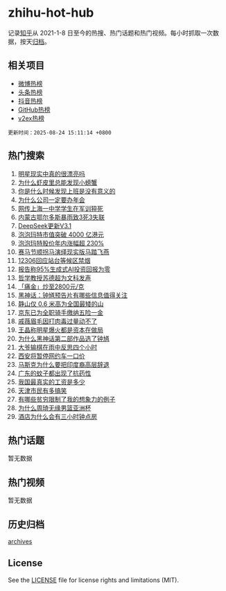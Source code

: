 # zhihu-hot-hub

记录[知乎](https://www.zhihu.com/)从 2021-1-8 日至今的热搜、热门话题和热门视频。每小时抓取一次数据，按天[归档](archives)。

## 相关项目

- [微博热榜](https://github.com/lonnyzhang423/weibo-hot-hub)
- [头条热榜](https://github.com/lonnyzhang423/toutiao-hot-hub)
- [抖音热榜](https://github.com/lonnyzhang423/douyin-hot-hub)
- [GitHub热榜](https://github.com/lonnyzhang423/github-hot-hub)
- [v2ex热榜](https://github.com/lonnyzhang423/v2ex-hot-hub)


`更新时间：2025-08-24 15:11:14 +0800`

## 热门搜索

1. [明星现实中真的很漂亮吗](https://www.zhihu.com/search?q=%E6%98%8E%E6%98%9F%E7%8E%B0%E5%AE%9E%E4%B8%AD%E7%9C%9F%E7%9A%84%E5%BE%88%E6%BC%82%E4%BA%AE%E5%90%97)
1. [为什么虾皮里总能发现小螃蟹](https://www.zhihu.com/search?q=%E4%B8%BA%E4%BB%80%E4%B9%88%E8%99%BE%E7%9A%AE%E9%87%8C%E6%80%BB%E8%83%BD%E5%8F%91%E7%8E%B0%E5%B0%8F%E8%9E%83%E8%9F%B9)
1. [你是什么时候发现上班是没有意义的](https://www.zhihu.com/search?q=%E4%BD%A0%E6%98%AF%E4%BB%80%E4%B9%88%E6%97%B6%E5%80%99%E5%8F%91%E7%8E%B0%E4%B8%8A%E7%8F%AD%E6%98%AF%E6%B2%A1%E6%9C%89%E6%84%8F%E4%B9%89%E7%9A%84)
1. [为什么公司一定要办年会](https://www.zhihu.com/search?q=%E4%B8%BA%E4%BB%80%E4%B9%88%E5%85%AC%E5%8F%B8%E4%B8%80%E5%AE%9A%E8%A6%81%E5%8A%9E%E5%B9%B4%E4%BC%9A)
1. [网传上海一中学学生在军训猝死](https://www.zhihu.com/search?q=%E7%BD%91%E4%BC%A0%E4%B8%8A%E6%B5%B7%E4%B8%80%E4%B8%AD%E5%AD%A6%E5%AD%A6%E7%94%9F%E5%9C%A8%E5%86%9B%E8%AE%AD%E7%8C%9D%E6%AD%BB)
1. [内蒙古鄂尔多斯暴雨致3死3失联](https://www.zhihu.com/search?q=%E5%86%85%E8%92%99%E5%8F%A4%E9%84%82%E5%B0%94%E5%A4%9A%E6%96%AF%E6%9A%B4%E9%9B%A8%E8%87%B43%E6%AD%BB3%E5%A4%B1%E8%81%94)
1. [DeepSeek更新V3.1](https://www.zhihu.com/search?q=DeepSeek%E6%9B%B4%E6%96%B0V3.1)
1. [泡泡玛特市值突破 4000 亿港元](https://www.zhihu.com/search?q=%E6%B3%A1%E6%B3%A1%E7%8E%9B%E7%89%B9%E5%B8%82%E5%80%BC%E7%AA%81%E7%A0%B4%204000%20%E4%BA%BF%E6%B8%AF%E5%85%83)
1. [泡泡玛特股价年内涨幅超 230%](https://www.zhihu.com/search?q=%E6%B3%A1%E6%B3%A1%E7%8E%9B%E7%89%B9%E8%82%A1%E4%BB%B7%E5%B9%B4%E5%86%85%E6%B6%A8%E5%B9%85%E8%B6%85%20230%25)
1. [赛马节顺拐马演绎现实版马踏飞燕](https://www.zhihu.com/search?q=%E8%B5%9B%E9%A9%AC%E8%8A%82%E9%A1%BA%E6%8B%90%E9%A9%AC%E6%BC%94%E7%BB%8E%E7%8E%B0%E5%AE%9E%E7%89%88%E9%A9%AC%E8%B8%8F%E9%A3%9E%E7%87%95)
1. [12306回应站台等候区禁烟](https://www.zhihu.com/search?q=12306%E5%9B%9E%E5%BA%94%E7%AB%99%E5%8F%B0%E7%AD%89%E5%80%99%E5%8C%BA%E7%A6%81%E7%83%9F)
1. [报告称95%生成式AI投资回报为零](https://www.zhihu.com/search?q=%E6%8A%A5%E5%91%8A%E7%A7%B095%25%E7%94%9F%E6%88%90%E5%BC%8FAI%E6%8A%95%E8%B5%84%E5%9B%9E%E6%8A%A5%E4%B8%BA%E9%9B%B6)
1. [哲学教授苏德超为文科发声](https://www.zhihu.com/search?q=%E5%93%B2%E5%AD%A6%E6%95%99%E6%8E%88%E8%8B%8F%E5%BE%B7%E8%B6%85%E4%B8%BA%E6%96%87%E7%A7%91%E5%8F%91%E5%A3%B0)
1. [「痛金」炒至2800元/克](https://www.zhihu.com/search?q=%E3%80%8C%E7%97%9B%E9%87%91%E3%80%8D%E7%82%92%E8%87%B32800%E5%85%83/%E5%85%8B)
1. [黑神话：钟馗预告片有哪些信息值得关注](https://www.zhihu.com/search?q=%E9%BB%91%E7%A5%9E%E8%AF%9D%EF%BC%9A%E9%92%9F%E9%A6%97%E9%A2%84%E5%91%8A%E7%89%87%E6%9C%89%E5%93%AA%E4%BA%9B%E4%BF%A1%E6%81%AF%E5%80%BC%E5%BE%97%E5%85%B3%E6%B3%A8)
1. [静山仅 0.6 米高为全国最矮的山](https://www.zhihu.com/search?q=%E9%9D%99%E5%B1%B1%E4%BB%85%200.6%20%E7%B1%B3%E9%AB%98%E4%B8%BA%E5%85%A8%E5%9B%BD%E6%9C%80%E7%9F%AE%E7%9A%84%E5%B1%B1)
1. [京东已为全职骑手缴纳五险一金](https://www.zhihu.com/search?q=%E4%BA%AC%E4%B8%9C%E5%B7%B2%E4%B8%BA%E5%85%A8%E8%81%8C%E9%AA%91%E6%89%8B%E7%BC%B4%E7%BA%B3%E4%BA%94%E9%99%A9%E4%B8%80%E9%87%91)
1. [戚薇眉毛因打肉毒过量动不了](https://www.zhihu.com/search?q=%E6%88%9A%E8%96%87%E7%9C%89%E6%AF%9B%E5%9B%A0%E6%89%93%E8%82%89%E6%AF%92%E8%BF%87%E9%87%8F%E5%8A%A8%E4%B8%8D%E4%BA%86)
1. [王晶称明星爆火都是资本在做局](https://www.zhihu.com/search?q=%E7%8E%8B%E6%99%B6%E7%A7%B0%E6%98%8E%E6%98%9F%E7%88%86%E7%81%AB%E9%83%BD%E6%98%AF%E8%B5%84%E6%9C%AC%E5%9C%A8%E5%81%9A%E5%B1%80)
1. [为什么黑神话第二部作品选了钟馗](https://www.zhihu.com/search?q=%E4%B8%BA%E4%BB%80%E4%B9%88%E9%BB%91%E7%A5%9E%E8%AF%9D%E7%AC%AC%E4%BA%8C%E9%83%A8%E4%BD%9C%E5%93%81%E9%80%89%E4%BA%86%E9%92%9F%E9%A6%97)
1. [大爷输棋在雨中反思四个小时](https://www.zhihu.com/search?q=%E5%A4%A7%E7%88%B7%E8%BE%93%E6%A3%8B%E5%9C%A8%E9%9B%A8%E4%B8%AD%E5%8F%8D%E6%80%9D%E5%9B%9B%E4%B8%AA%E5%B0%8F%E6%97%B6)
1. [西安将暂停网约车一口价](https://www.zhihu.com/search?q=%E8%A5%BF%E5%AE%89%E5%B0%86%E6%9A%82%E5%81%9C%E7%BD%91%E7%BA%A6%E8%BD%A6%E4%B8%80%E5%8F%A3%E4%BB%B7)
1. [马斯克为什么要把印度裔高层辞退](https://www.zhihu.com/search?q=%E9%A9%AC%E6%96%AF%E5%85%8B%E4%B8%BA%E4%BB%80%E4%B9%88%E8%A6%81%E6%8A%8A%E5%8D%B0%E5%BA%A6%E8%A3%94%E9%AB%98%E5%B1%82%E8%BE%9E%E9%80%80)
1. [广东的蚊子都出现了抗药性](https://www.zhihu.com/search?q=%E5%B9%BF%E4%B8%9C%E7%9A%84%E8%9A%8A%E5%AD%90%E9%83%BD%E5%87%BA%E7%8E%B0%E4%BA%86%E6%8A%97%E8%8D%AF%E6%80%A7)
1. [我国最真实的工资是多少](https://www.zhihu.com/search?q=%E6%88%91%E5%9B%BD%E6%9C%80%E7%9C%9F%E5%AE%9E%E7%9A%84%E5%B7%A5%E8%B5%84%E6%98%AF%E5%A4%9A%E5%B0%91)
1. [天津市民有多搞笑](https://www.zhihu.com/search?q=%E5%A4%A9%E6%B4%A5%E5%B8%82%E6%B0%91%E6%9C%89%E5%A4%9A%E6%90%9E%E7%AC%91)
1. [有哪些贫穷限制了我的想象力的例子](https://www.zhihu.com/search?q=%E6%9C%89%E5%93%AA%E4%BA%9B%E8%B4%AB%E7%A9%B7%E9%99%90%E5%88%B6%E4%BA%86%E6%88%91%E7%9A%84%E6%83%B3%E8%B1%A1%E5%8A%9B%E7%9A%84%E4%BE%8B%E5%AD%90)
1. [为什么周琦无缘男篮亚洲杯](https://www.zhihu.com/search?q=%E4%B8%BA%E4%BB%80%E4%B9%88%E5%91%A8%E7%90%A6%E6%97%A0%E7%BC%98%E7%94%B7%E7%AF%AE%E4%BA%9A%E6%B4%B2%E6%9D%AF)
1. [酒店为什么会有三小时钟点房](https://www.zhihu.com/search?q=%E9%85%92%E5%BA%97%E4%B8%BA%E4%BB%80%E4%B9%88%E4%BC%9A%E6%9C%89%E4%B8%89%E5%B0%8F%E6%97%B6%E9%92%9F%E7%82%B9%E6%88%BF)

## 热门话题

暂无数据

## 热门视频

暂无数据

## 历史归档

[archives](archives)

## License

See the [LICENSE](LICENSE) file for license rights and limitations (MIT).
